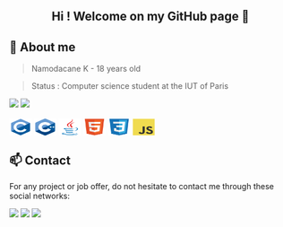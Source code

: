 <h2 align="center">Hi ! Welcome on my GitHub page 👋</h2>

<!--
- 🔭 I’m currently working on ...
- 🌱 I’m currently learning ...
- 👯 I’m looking to collaborate on ...
- 🤔 I’m looking for help with ...
- 💬 Ask me about ...
- 📫 How to reach me: ...
- 😄 Pronouns: ...
- ⚡ Fun fact: ...
-->

## 💬 About me

>Namodacane K - 18 years old

>Status : Computer science student at the IUT of Paris

<div>
  <img height="160em" src="https://github-readme-stats.vercel.app/api?username=namo-k&show_icons=true&theme=gotham&include_all_commits=true&count_private=true"/>
  <img height="160em" src="https://github-readme-stats.vercel.app/api/top-langs/?username=namo-k&layout=compact&lang_count=9&theme=gotham"/>
</div>

<div style="display: inline_block;"><br>
    <img align="center" alt="C-icon" height="30" width="40" src="https://raw.githubusercontent.com/devicons/devicon/master/icons/c/c-original.svg">
    <img align="center" alt="Cplusplus-icon" height="30" width="40" src="https://raw.githubusercontent.com/devicons/devicon/master/icons/cplusplus/cplusplus-original.svg">
    <img align="center" alt="Cplusplus-icon" height="30" width="40" src="https://raw.githubusercontent.com/devicons/devicon/master/icons/java/java-original.svg">
    <img align="center" alt="HTML-icon" height="30" width="40" src="https://raw.githubusercontent.com/devicons/devicon/master/icons/html5/html5-original.svg">
    <img align="center" alt="CSS-icon" height="30" width="40" src="https://raw.githubusercontent.com/devicons/devicon/master/icons/css3/css3-original.svg">
    <img align="center" alt="C-icon" height="30" width="40" src="https://raw.githubusercontent.com/devicons/devicon/master/icons/javascript/javascript-original.svg">
</div>

## 📫 Contact
For any project or job offer, do not hesitate to contact me through these social networks:
<div style="display: inline_block;">
  <a href="https://www.linkedin.com/in/namodacane-kaliamoorthy" target="_blank"><img src="https://img.shields.io/badge/LinkedIn-0077B5?style=for-the-badge&logo=linkedin&logoColor=white" target="_blank"></a>
  <a href="mailto:nalkalia4@gmail.com" target="_blank"><img src="https://img.shields.io/badge/Gmail-D14836?style=for-the-badge&logo=gmail&logoColor=white" target="_blank"></a>
  <a href="https://discord.gg/rAhaf6zvc4" target="_blank"><img src="https://img.shields.io/badge/Discord-7289DA?style=for-the-badge&logo=discord&logoColor=white" target="_blank"></a>

  <!-- ![Snake animation](https://github.com/namo-k/blob/output/github-contribution-grid-snake.svg) -->
</div>

